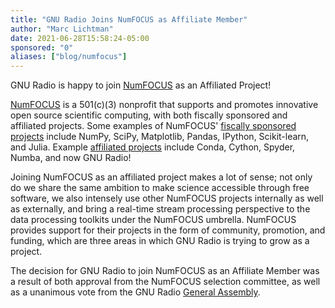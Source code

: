 ```yaml
---
title: "GNU Radio Joins NumFOCUS as Affiliate Member"
author: "Marc Lichtman"
date: 2021-06-28T15:58:24-05:00
sponsored: "0"
aliases: ["blog/numfocus"]
---
```


GNU Radio is happy to join [NumFOCUS](https://numfocus.org/) as an Affiliated Project!
<!--more-->
[NumFOCUS](https://numfocus.org/) is a 501(c)(3) nonprofit that supports and promotes innovative open source scientific computing, with both fiscally sponsored and affiliated projects.  Some examples of NumFOCUS' [fiscally sponsored projects](https://numfocus.org/sponsored-projects) include NumPy, SciPy, Matplotlib, Pandas, IPython, Scikit-learn, and Julia.  Example [affiliated projects](https://numfocus.org/sponsored-projects/affiliated-projects) include Conda, Cython, Spyder, Numba, and now GNU Radio!

Joining NumFOCUS as an affiliated project makes a lot of sense; not only do we share the same ambition to make science accessible through free software, we also intensely use other NumFOCUS projects internally as well as externally, and bring a real-time stream processing perspective to the data processing toolkits under the NumFOCUS umbrella.  NumFOCUS provides support for their projects in the form of community, promotion, and funding, which are three areas in which GNU Radio is trying to grow as a project.

The decision for GNU Radio to join NumFOCUS as an Affiliate Member was a result of both approval from the NumFOCUS selection committee, as well as a unanimous vote from the GNU Radio [General Assembly](https://www.gnuradio.org/about/organization/).
